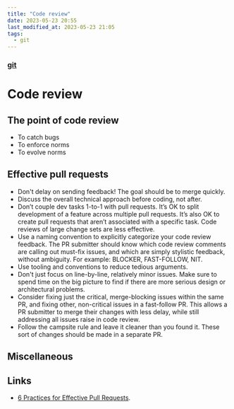 ```yaml
---
title: "Code review"
date: 2023-05-23 20:55
last_modified_at: 2023-05-23 21:05
tags:
  - git
---
```


### [git](git.md)

# Code review

## The point of code review

* To catch bugs
* To enforce norms
* To evolve norms


## Effective pull requests

* Don't delay on sending feedback! The goal should be to merge quickly.
* Discuss the overall technical approach before coding, not after. 
* Don’t couple dev tasks 1-to-1 with pull requests. It’s OK to split development of a feature across multiple pull requests. It’s also OK to create pull requests that aren’t associated with a specific task. Code reviews of large change sets are less effective.
* Use a naming convention to explicitly categorize your code review feedback. The PR submitter should know which code review comments are calling out must-fix issues, and which are simply stylistic feedback, without ambiguity. For example: BLOCKER, FAST-FOLLOW, NIT.
* Use tooling and conventions to reduce tedious arguments. 
* Don't just focus on line-by-line, relatively minor issues. Make sure to spend time on the big picture to find if there are more serious design or architectural problems.
* Consider fixing just the critical, merge-blocking issues within the same PR, and fixing other, non-critical issues in a fast-follow PR. This allows a PR submitter to merge their changes with less delay, while still addressing all issues raise in code review.
* Follow the campsite rule and leave it cleaner than you found it. These sort of changes should be made in a separate PR.

## Miscellaneous

## Links

* [6 Practices for Effective Pull Requests](https://blog.thepete.net/blog/2019/05/10/6-practices-for-effective-pull-requests/).